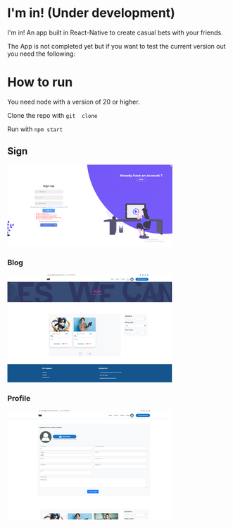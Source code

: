# I'm in! (Under development)
I'm in! An app built in React-Native to create casual bets with your friends.

The App is not completed yet but if you want to test the current version out you need the following:

# How to run
You need node with a version of 20 or higher.

Clone the repo with ```git  clone```

Run with ```npm start```


## Sign
![demo](./frontend/assets/git_pic/signup.png)

### Blog
![Blog](./frontend/assets/git_pic/blog.png)


### Profile
![Profile](./frontend/assets/git_pic/profile.png)